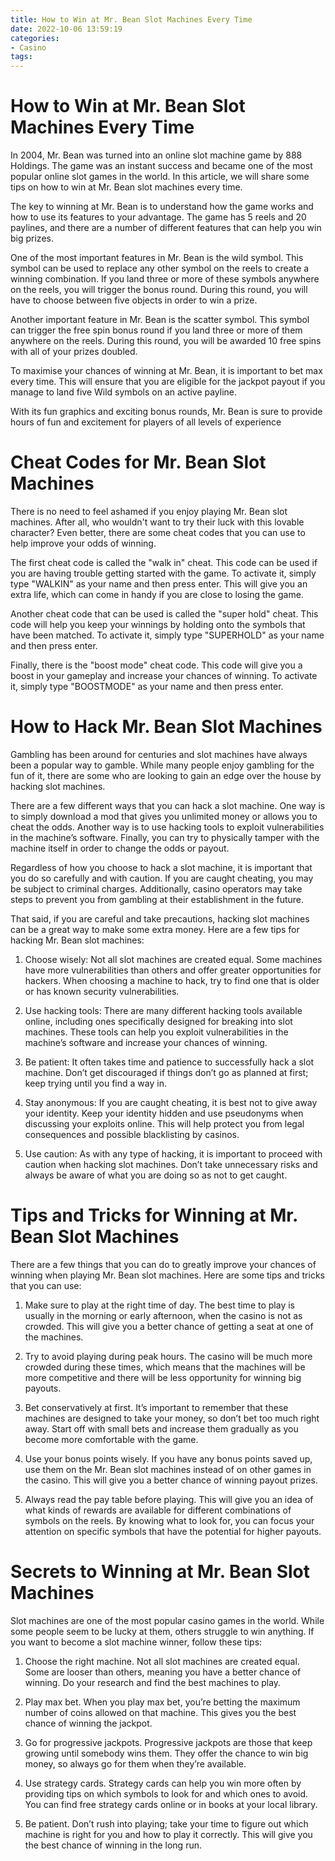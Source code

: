 ```yaml
---
title: How to Win at Mr. Bean Slot Machines Every Time
date: 2022-10-06 13:59:19
categories:
- Casino
tags:
---
```



#  How to Win at Mr. Bean Slot Machines Every Time

In 2004, Mr. Bean was turned into an online slot machine game by 888 Holdings. The game was an instant success and became one of the most popular online slot games in the world. In this article, we will share some tips on how to win at Mr. Bean slot machines every time.

The key to winning at Mr. Bean is to understand how the game works and how to use its features to your advantage. The game has 5 reels and 20 paylines, and there are a number of different features that can help you win big prizes.

One of the most important features in Mr. Bean is the wild symbol. This symbol can be used to replace any other symbol on the reels to create a winning combination. If you land three or more of these symbols anywhere on the reels, you will trigger the bonus round. During this round, you will have to choose between five objects in order to win a prize.

Another important feature in Mr. Bean is the scatter symbol. This symbol can trigger the free spin bonus round if you land three or more of them anywhere on the reels. During this round, you will be awarded 10 free spins with all of your prizes doubled.

To maximise your chances of winning at Mr. Bean, it is important to bet max every time. This will ensure that you are eligible for the jackpot payout if you manage to land five Wild symbols on an active payline.

With its fun graphics and exciting bonus rounds, Mr. Bean is sure to provide hours of fun and excitement for players of all levels of experience

#  Cheat Codes for Mr. Bean Slot Machines

There is no need to feel ashamed if you enjoy playing Mr. Bean slot machines. After all, who wouldn't want to try their luck with this lovable character? Even better, there are some cheat codes that you can use to help improve your odds of winning.

The first cheat code is called the "walk in" cheat. This code can be used if you are having trouble getting started with the game. To activate it, simply type "WALKIN" as your name and then press enter. This will give you an extra life, which can come in handy if you are close to losing the game.

Another cheat code that can be used is called the "super hold" cheat. This code will help you keep your winnings by holding onto the symbols that have been matched. To activate it, simply type "SUPERHOLD" as your name and then press enter.

Finally, there is the "boost mode" cheat code. This code will give you a boost in your gameplay and increase your chances of winning. To activate it, simply type "BOOSTMODE" as your name and then press enter.

#  How to Hack Mr. Bean Slot Machines

Gambling has been around for centuries and slot machines have always been a popular way to gamble. While many people enjoy gambling for the fun of it, there are some who are looking to gain an edge over the house by hacking slot machines.

There are a few different ways that you can hack a slot machine. One way is to simply download a mod that gives you unlimited money or allows you to cheat the odds. Another way is to use hacking tools to exploit vulnerabilities in the machine’s software. Finally, you can try to physically tamper with the machine itself in order to change the odds or payout.

Regardless of how you choose to hack a slot machine, it is important that you do so carefully and with caution. If you are caught cheating, you may be subject to criminal charges. Additionally, casino operators may take steps to prevent you from gambling at their establishment in the future.

That said, if you are careful and take precautions, hacking slot machines can be a great way to make some extra money. Here are a few tips for hacking Mr. Bean slot machines:

1) Choose wisely: Not all slot machines are created equal. Some machines have more vulnerabilities than others and offer greater opportunities for hackers. When choosing a machine to hack, try to find one that is older or has known security vulnerabilities.

2) Use hacking tools: There are many different hacking tools available online, including ones specifically designed for breaking into slot machines. These tools can help you exploit vulnerabilities in the machine’s software and increase your chances of winning.

3) Be patient: It often takes time and patience to successfully hack a slot machine. Don’t get discouraged if things don’t go as planned at first; keep trying until you find a way in.

4) Stay anonymous: If you are caught cheating, it is best not to give away your identity. Keep your identity hidden and use pseudonyms when discussing your exploits online. This will help protect you from legal consequences and possible blacklisting by casinos.

5) Use caution: As with any type of hacking, it is important to proceed with caution when hacking slot machines. Don’t take unnecessary risks and always be aware of what you are doing so as not to get caught.

#  Tips and Tricks for Winning at Mr. Bean Slot Machines

There are a few things that you can do to greatly improve your chances of winning when playing Mr. Bean slot machines. Here are some tips and tricks that you can use:

1. Make sure to play at the right time of day. The best time to play is usually in the morning or early afternoon, when the casino is not as crowded. This will give you a better chance of getting a seat at one of the machines.

2. Try to avoid playing during peak hours. The casino will be much more crowded during these times, which means that the machines will be more competitive and there will be less opportunity for winning big payouts.

3. Bet conservatively at first. It’s important to remember that these machines are designed to take your money, so don’t bet too much right away. Start off with small bets and increase them gradually as you become more comfortable with the game.

4. Use your bonus points wisely. If you have any bonus points saved up, use them on the Mr. Bean slot machines instead of on other games in the casino. This will give you a better chance of winning payout prizes.

5. Always read the pay table before playing. This will give you an idea of what kinds of rewards are available for different combinations of symbols on the reels. By knowing what to look for, you can focus your attention on specific symbols that have the potential for higher payouts.

#  Secrets to Winning at Mr. Bean Slot Machines

Slot machines are one of the most popular casino games in the world. While some people seem to be lucky at them, others struggle to win anything. If you want to become a slot machine winner, follow these tips:

1) Choose the right machine. Not all slot machines are created equal. Some are looser than others, meaning you have a better chance of winning. Do your research and find the best machines to play.

2) Play max bet. When you play max bet, you’re betting the maximum number of coins allowed on that machine. This gives you the best chance of winning the jackpot.

3) Go for progressive jackpots. Progressive jackpots are those that keep growing until somebody wins them. They offer the chance to win big money, so always go for them when they’re available.

4) Use strategy cards. Strategy cards can help you win more often by providing tips on which symbols to look for and which ones to avoid. You can find free strategy cards online or in books at your local library.

5) Be patient. Don’t rush into playing; take your time to figure out which machine is right for you and how to play it correctly. This will give you the best chance of winning in the long run.